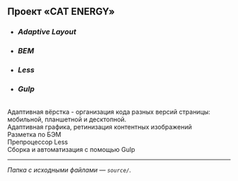 
## Проект «CAT ENERGY»


* ### **_Adaptive Layout_**
* ### **_BEM_**
* ### **_Less_**
* ### **_Gulp_**

<br>Адаптивная вёрстка -
организация кода разных версий страницы: мобильной, планшетной и десктопной.
<br>Адаптивная графика, ретинизация контентных изображений
<br>Разметка по БЭМ 
<br>Препроцессор Less
<br>Сборка и автоматизация с помощью Gulp

 ---
*Папка с исходными файлами — `source/`.*




